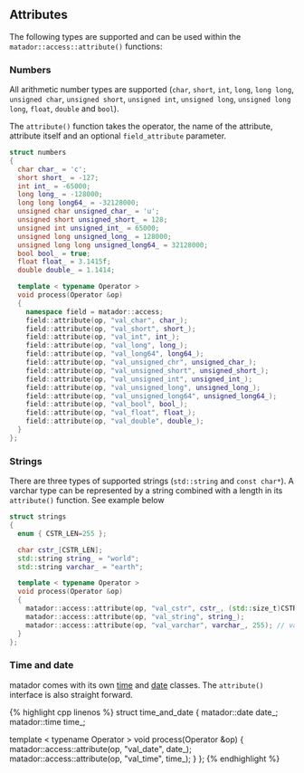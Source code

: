 ## Attributes

The following types are supported and can be used within the ```matador::access::attribute()``` functions:

### Numbers

All arithmetic number types are supported (```char```, ```short```, ```int```, ```long```,
```long long```, ```unsigned char```, ```unsigned short```, ```unsigned int```, ```unsigned long```,
```unsigned long long```, ```float```, ```double``` and ```bool```).

The ```attribute()``` function takes the operator, the name of the attribute, attribute itself and an optional
```field_attribute``` parameter.

```cpp
struct numbers
{
  char char_ = 'c';
  short short_ = -127;
  int int_ = -65000;
  long long_ = -128000;
  long long long64_ = -32128000;
  unsigned char unsigned_char_ = 'u';
  unsigned short unsigned_short_ = 128;
  unsigned int unsigned_int_ = 65000;
  unsigned long unsigned_long_ = 128000;
  unsigned long long unsigned_long64_ = 32128000;
  bool bool_ = true;
  float float_ = 3.1415f;
  double double_ = 1.1414;

  template < typename Operator >
  void process(Operator &op)
  {
    namespace field = matador::access;
    field::attribute(op, "val_char", char_);
    field::attribute(op, "val_short", short_);
    field::attribute(op, "val_int", int_);
    field::attribute(op, "val_long", long_);
    field::attribute(op, "val_long64", long64_);
    field::attribute(op, "val_unsigned_chr", unsigned_char_);
    field::attribute(op, "val_unsigned_short", unsigned_short_);
    field::attribute(op, "val_unsigned_int", unsigned_int_);
    field::attribute(op, "val_unsigned_long", unsigned_long_);
    field::attribute(op, "val_unsigned_long64", unsigned_long64_);
    field::attribute(op, "val_bool", bool_);
    field::attribute(op, "val_float", float_);
    field::attribute(op, "val_double", double_);
  }
};
```

### Strings

There are three types of supported strings (```std::string``` and ```const char*```). A varchar type can be represented by a string combined with a length in its ```attribute()``` function. See example below

```cpp
struct strings
{
  enum { CSTR_LEN=255 };

  char cstr_[CSTR_LEN];
  std::string string_ = "world";
  std::string varchar_ = "earth";

  template < typename Operator >
  void process(Operator &op)
  {
    matador::access::attribute(op, "val_cstr", cstr_, (std::size_t)CSTR_LEN);
    matador::access::attribute(op, "val_string", string_);
    matador::access::attribute(op, "val_varchar", varchar_, 255); // varchar of length 255
  }
};
```

### Time and date

matador comes with its own [time](../api/classmatador_1_1time) and [date](../api/classmatador_1_1date) classes.
The ```attribute()``` interface is also straight forward.

{% highlight cpp linenos %}
struct time_and_date
{
  matador::date date_;
  matador::time time_;

  template < typename Operator >
  void process(Operator &op)
  {
    matador::access::attribute(op, "val_date", date_);
    matador::access::attribute(op, "val_time", time_);
  }
};
{% endhighlight %}
